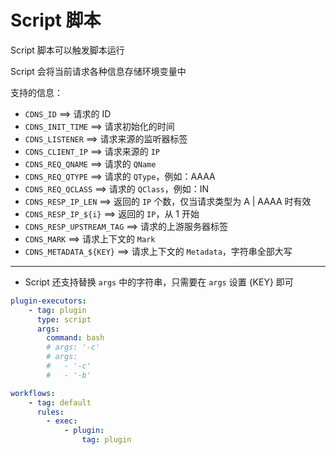 # Script 脚本

Script 脚本可以触发脚本运行

Script 会将当前请求各种信息存储环境变量中

支持的信息：

- ```CDNS_ID``` ==> 请求的 ID
- ```CDNS_INIT_TIME``` ==> 请求初始化的时间
- ```CDNS_LISTENER``` ==> 请求来源的监听器标签
- ```CDNS_CLIENT_IP``` ==> 请求来源的 ```IP```
- ```CDNS_REQ_QNAME``` ==> 请求的 ```QName```
- ```CDNS_REQ_QTYPE``` ==> 请求的 ```QType```，例如：AAAA
- ```CDNS_REQ_QCLASS``` ==> 请求的 ```QClass```，例如：IN
- ```CDNS_RESP_IP_LEN``` ==> 返回的 ```IP``` 个数，仅当请求类型为 A | AAAA 时有效
- ```CDNS_RESP_IP_${i}``` ==> 返回的 ```IP```，从 1 开始
- ```CDNS_RESP_UPSTREAM_TAG``` ==> 请求的上游服务器标签
- ```CDNS_MARK``` ==> 请求上下文的 ```Mark```
- ```CDNS_METADATA_${KEY}``` ==> 请求上下文的 ```Metadata```，字符串全部大写

---

- Script 还支持替换 ```args``` 中的字符串，只需要在 ```args``` 设置 {KEY} 即可

```yaml
plugin-executors:
    - tag: plugin
      type: script
      args:
        command: bash
        # args: '-c'
        # args:
        #   - '-c'
        #   - '-b'

workflows:
    - tag: default
      rules:
        - exec:
            - plugin:
                tag: plugin
```
